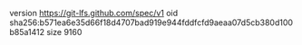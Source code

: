 version https://git-lfs.github.com/spec/v1
oid sha256:b571ea6e35d66f18d4707bad919e944fddfcfd9aeaa07d5cb380d100b85a1412
size 9160
